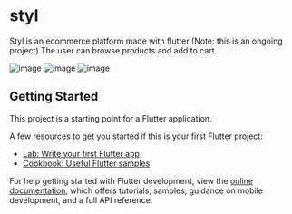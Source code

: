 # styl

Styl is an ecommerce platform made with flutter (Note: this is an ongoing project)
The user can browse products and add to cart. 

![image](https://user-images.githubusercontent.com/72189595/198834404-d167dc89-0421-4ce5-9e26-cc6914771b6a.png)
![image](https://user-images.githubusercontent.com/72189595/198834414-8393f799-32b6-4a06-b728-479f1ca49062.png)
![image](https://user-images.githubusercontent.com/72189595/198834427-73509341-b22c-42da-8808-befc8c011d1d.png)


## Getting Started

This project is a starting point for a Flutter application.

A few resources to get you started if this is your first Flutter project:

- [Lab: Write your first Flutter app](https://docs.flutter.dev/get-started/codelab)
- [Cookbook: Useful Flutter samples](https://docs.flutter.dev/cookbook)

For help getting started with Flutter development, view the
[online documentation](https://docs.flutter.dev/), which offers tutorials,
samples, guidance on mobile development, and a full API reference.
